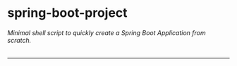 # spring-boot-project

###### Minimal shell script to quickly create a Spring Boot Application from scratch.
---

